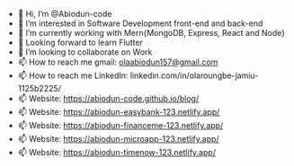 - 👋 Hi, I’m @Abiodun-code
- 👀 I’m interested in Software Development front-end and back-end
- 🌱 I’m currently working with Mern{MongoDB, Express, React and Node}
- 🌱 Looking forward to learn Flutter
- 💞️ I’m looking to collaborate on Work
- 📫 How to reach me gmail: olaabiodun157@gmail.com
- 📫 How to reach me LinkedIn: linkedin.com/in/olaroungbe-jamiu-1125b2225/
- 📫 Website: https://abiodun-code.github.io/blog/
- 📫 Website: https://abiodun-easybank-123.netlify.app/
- 📫 Website: https://abiodun-financeme-123.netlify.app/
- 📫 Website: https://abiodun-microapp-123.netlify.app/
- 📫 Website: https://abiodun-timenow-123.netlify.app/
<!---
Abiodun-code/Abiodun-code is a ✨ special ✨ repository because its `README.md` (this file) appears on your GitHub profile.
You can click the Preview link to take a look at your changes.
--->
